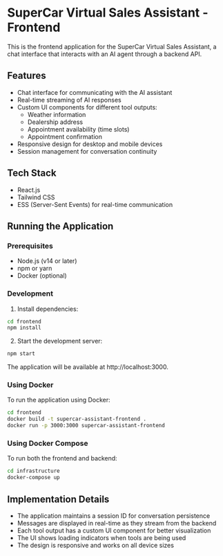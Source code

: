 
# SuperCar Virtual Sales Assistant - Frontend

This is the frontend application for the SuperCar Virtual Sales Assistant, a chat interface that interacts with an AI agent through a backend API.

## Features

- Chat interface for communicating with the AI assistant
- Real-time streaming of AI responses
- Custom UI components for different tool outputs:
  - Weather information
  - Dealership address
  - Appointment availability (time slots)
  - Appointment confirmation
- Responsive design for desktop and mobile devices
- Session management for conversation continuity

## Tech Stack

- React.js
- Tailwind CSS
- ESS (Server-Sent Events) for real-time communication

## Running the Application

### Prerequisites

- Node.js (v14 or later)
- npm or yarn
- Docker (optional)

### Development

1. Install dependencies:
```bash
cd frontend
npm install
```

2. Start the development server:
```bash
npm start
```

The application will be available at http://localhost:3000.

### Using Docker

To run the application using Docker:

```bash
cd frontend
docker build -t supercar-assistant-frontend .
docker run -p 3000:3000 supercar-assistant-frontend
```

### Using Docker Compose

To run both the frontend and backend:

```bash
cd infrastructure
docker-compose up
```

## Implementation Details

- The application maintains a session ID for conversation persistence
- Messages are displayed in real-time as they stream from the backend
- Each tool output has a custom UI component for better visualization
- The UI shows loading indicators when tools are being used
- The design is responsive and works on all device sizes
